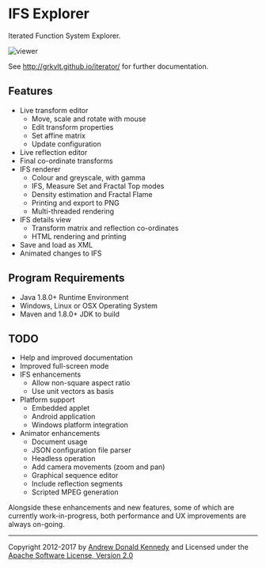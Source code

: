 IFS Explorer
============

Iterated Function System Explorer.

![viewer](http://grkvlt.github.io/iterator/images/viewer-overlay-grid.png)

See <http://grkvlt.github.io/iterator/> for further documentation.

## Features

- Live transform editor
  - Move, scale and rotate with mouse
  - Edit transform properties
  - Set affine matrix
  - Update configuration
- Live reflection editor
- Final co-ordinate transforms
- IFS renderer
  - Colour and greyscale, with gamma
  - IFS, Measure Set and Fractal Top modes
  - Density estimation and Fractal Flame
  - Printing and export to PNG
  - Multi-threaded rendering
- IFS details view
  - Transform matrix and reflection co-ordinates
  - HTML rendering and printing
- Save and load as XML
- Animated changes to IFS

## Program Requirements

- Java 1.8.0+ Runtime Environment
- Windows, Linux or OSX Operating System
- Maven and 1.8.0+ JDK to build

## TODO

- Help and improved documentation
- Improved full-screen mode
- IFS enhancements
  - Allow non-square aspect ratio
  - Use unit vectors as basis
- Platform support
  - Embedded applet
  - Android application
  - Windows platform integration
- Animator enhancements
  - Document usage
  - JSON configuration file parser
  - Headless operation
  - Add camera movements (zoom and pan)
  - Graphical sequence editor
  - Include reflection segments
  - Scripted MPEG generation

Alongside these enhancements and new features, some of which are
currently work-in-progress, both performance and UX improvements
are always on-going.

----
Copyright 2012-2017 by [Andrew Donald Kennedy](mailto:andrew.international+iterator@gmail.com) and
Licensed under the [Apache Software License, Version 2.0](http://www.apache.org/licenses/LICENSE-2.0)
